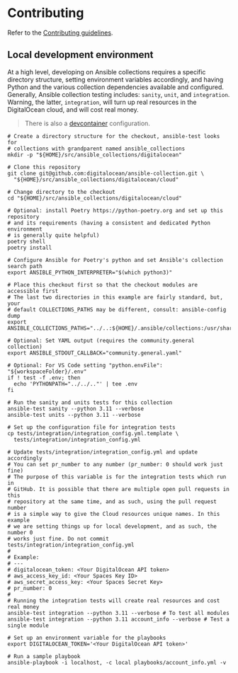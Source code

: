 # Contributing

Refer to the [Contributing guidelines](https://github.com/ansible/community-docs/blob/main/contributing.rst).

## Local development environment

At a high level, developing on Ansible collections requires a specific directory
structure, setting environment variables accordingly, and having Python and the
various collection dependencies available and configured. Generally, Ansible
collection testing includes: `sanity`, `unit`, and `integration`. Warning, the
latter, `integration`, will turn up real resources in the DigitalOcean cloud,
and will cost real money.

> There is also a [devcontainer](./.devcontainer/devcontainer.json) configuration.

```shell
# Create a directory structure for the checkout, ansible-test looks for
# collections with grandparent named ansible_collections
mkdir -p "${HOME}/src/ansible_collections/digitalocean"

# Clone this repository
git clone git@github.com:digitalocean/ansible-collection.git \
  "${HOME}/src/ansible_collections/digitalocean/cloud"

# Change directory to the checkout
cd "${HOME}/src/ansible_collections/digitalocean/cloud"

# Optional: install Poetry https://python-poetry.org and set up this repository
# and its requirements (having a consistent and dedicated Python environment
# is generally quite helpful)
poetry shell
poetry install

# Configure Ansible for Poetry's python and set Ansible's collection search path
export ANSIBLE_PYTHON_INTERPRETER="$(which python3)"

# Place this checkout first so that the checkout modules are accessible first
# The last two directories in this example are fairly standard, but, your
# default COLLECTIONS_PATHS may be different, consult: ansible-config dump
export ANSIBLE_COLLECTIONS_PATHS="../..:${HOME}/.ansible/collections:/usr/share/ansible/collections"

# Optional: Set YAML output (requires the community.general collection)
export ANSIBLE_STDOUT_CALLBACK="community.general.yaml"

# Optional: For VS Code setting "python.envFile": "${workspaceFolder}/.env"
if ! test -f .env; then
  echo 'PYTHONPATH="../../.."' | tee .env
fi

# Run the sanity and units tests for this collection
ansible-test sanity --python 3.11 --verbose
ansible-test units --python 3.11 --verbose

# Set up the configuration file for integration tests
cp tests/integration/integration_config.yml.template \
  tests/integration/integration_config.yml

# Update tests/integration/integration_config.yml and update accordingly
# You can set pr_number to any number (pr_number: 0 should work just fine)
# The purpose of this variable is for the integration tests which run in
# GitHub. It is possible that there are multiple open pull requests in this
# repository at the same time, and as such, using the pull request number
# is a simple way to give the Cloud resources unique names. In this example
# we are setting things up for local development, and as such, the number 0
# works just fine. Do not commit tests/integration/integration_config.yml
#
# Example:
# ---
# digitalocean_token: <Your DigitalOcean API token>
# aws_access_key_id: <Your Spaces Key ID>
# aws_secret_access_key: <Your Spaces Secret Key>
# pr_number: 0
#
# Running the integration tests will create real resources and cost real money
ansible-test integration --python 3.11 --verbose # To test all modules
ansible-test integration --python 3.11 account_info --verbose # Test a single module

# Set up an environment variable for the playbooks
export DIGITALOCEAN_TOKEN='<Your DigitalOcean API token>'

# Run a sample playbook
ansible-playbook -i localhost, -c local playbooks/account_info.yml -v
```
